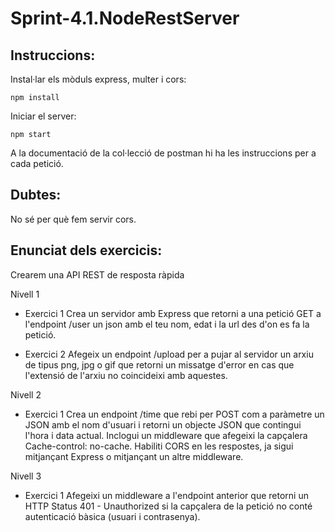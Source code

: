 # Sprint-4.1.NodeRestServer

## Instruccions:

Instal·lar els mòduls express, multer i cors:

`npm install`

Iniciar el server:

`npm start`

A la documentació de la col·lecció de postman hi ha les instruccions per a cada petició.

## Dubtes:

No sé per què fem servir cors.

## Enunciat dels exercicis:

Crearem una API REST de resposta ràpida

Nivell 1
- Exercici 1
Crea un servidor amb Express que retorni a una petició GET a l'endpoint /user un json amb el teu nom, edat i la url des d'on es fa la petició.

- Exercici 2
Afegeix un endpoint /upload per a pujar al servidor un arxiu de tipus png, jpg o gif que retorni un missatge d'error en cas que l'extensió de l'arxiu no coincideixi amb aquestes.

Nivell 2
- Exercici 1
Crea un endpoint /time que rebi per POST com a paràmetre un JSON amb el nom d'usuari i retorni un objecte JSON que contingui l'hora i data actual. Inclogui un middleware que afegeixi la capçalera Cache-control: no-cache. Habiliti CORS en les respostes, ja sigui mitjançant Express o mitjançant un altre middleware.

Nivell 3
- Exercici 1
Afegeixi un middleware a l'endpoint anterior que retorni un HTTP Status 401 - Unauthorized si la capçalera de la petició no conté autenticació bàsica (usuari i contrasenya).
